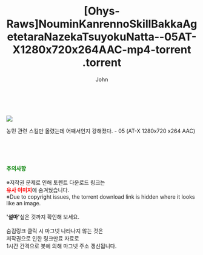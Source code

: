 ﻿---
layout: post
title:  "                   [Ohys-Raws]NouminKanrennoSkillBakkaAgetetaraNazekaTsuyokuNatta--05AT-X1280x720x264AAC-mp4-torrent                .torrent"
author: John
categories: [ 애니/만화 ]
tags: [  ]
image: https://torrentrj59.com/uploadfile/full/b4c6e514c780e3753835a1c5d4d85840ca51e082.jpg 
description: "                   [Ohys-Raws]NouminKanrennoSkillBakkaAgetetaraNazekaTsuyokuNatta--05AT-X1280x720x264AAC-mp4-torrent                 torrent 정보 공유"
toc: true
toc_sticky: true
---

<br>
<p><img src="https://torrentrj59.com/uploadfile/full/b4c6e514c780e3753835a1c5d4d85840ca51e082.jpg"/></p>
 농민 관련 스킬만 올렸는데 어째서인지 강해졌다. - 05 (AT-X 1280x720 x264 AAC)    
    
<br><br><br>
<p data-ke-size="size16"><b><span style="color: green;">주의사항</span></b><br /><br />※저작권 문제로 인해 토렌트 다운로드 링크는<br /><b><span style="color: red;">유사 이미지</span></b>에 숨겨뒀습니다.<br />※Due to copyright issues, the torrent download link is hidden where it looks like an image.<br /><br /><b>'설마'</b>싶은 것까지 확인해 보세요.<br /><br />숨김링크 클릭 시 마그넷 나타나지 않는 것은<br />저작권으로 인한 링크만료 자료로<br />1시간 간격으로 봇에 의해 마그넷 주소 갱신됩니다.</p>
